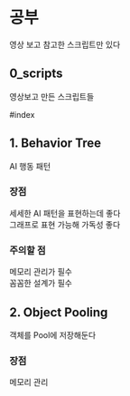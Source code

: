 # 공부
영상 보고 참고한 스크립트만 있다
## 0_scripts
영상보고 만든 스크립트들

#index
## 1. Behavior Tree
AI 행동 패턴
### 장점
세세한 AI 패턴을 표현하는데 좋다<br/>
그래프로 표현 가능해 가독성 좋다<br/>
### 주의할 점
메모리 관리가 필수<br/>
꼼꼼한 설계가 필수<br/>
## 2. Object Pooling
객체를 Pool에 저장해둔다
### 장점
메모리 관리<br/>
